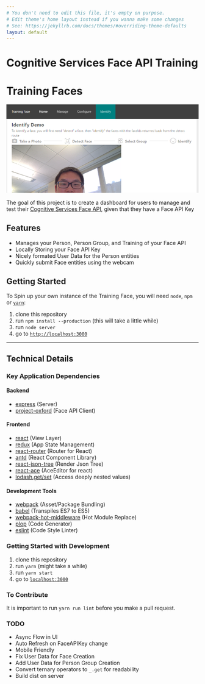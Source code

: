 ```yaml
---
# You don't need to edit this file, it's empty on purpose.
# Edit theme's home layout instead if you wanna make some changes
# See: https://jekyllrb.com/docs/themes/#overriding-theme-defaults
layout: default
---
```


# Cognitive Services Face API Training

# Training Faces
![screenshot](imgs/identify-screenshot.png)

The goal of this project is to create a dashboard for users to manage and test their [Cognitive Services Face API](https://www.microsoft.com/cognitive-services/en-us/face-api), given that they have a Face API Key

## Features
* Manages your Person, Person Group, and Training of your Face API
* Locally Storing your Face API Key
* Nicely formated User Data for the Person entities
* Quickly submit Face entities using the webcam

## Getting Started
To Spin up your own instance of the Training Face, you will need `node`, `npm` or [`yarn`](https://yarnpkg.com/en/):
1. clone this repository
2. run `npm install --production` (this will take a little while)
3. run `node server`
4. go to [`http://localhost:3000`](http://localhost:3000)

----
## Technical Details

### Key Application Dependencies
#### Backend
* [express](https://expressjs.com/) (Server)
* [project-oxford](https://github.com/felixrieseberg/project-oxford) (Face API Client)

#### Frontend
* [react](https://www.npmjs.com/package/react) (View Layer)
* [redux](https://www.npmjs.com/package/redux) (App State Management)
* [react-router](https://www.npmjs.com/package/react-router) (Router for React)
* [antd](https://www.npmjs.com/package/antd) (React Component Library)
* [react-json-tree](https://www.npmjs.com/package/react-json-tree) (Render Json Tree)
* [react-ace](https://www.npmjs.com/package/react-ace) (AceEditor for react)
* [lodash.get/set](https://www.npmjs.com/package/lodash.get) (Access deeply nested values)

#### Development Tools
* [webpack](https://webpack.js.org/) (Asset/Package Bundling)
* [babel](https://babeljs.io/) (Transpiles ES7 to ES5)
* [webpack-hot-middleware](https://github.com/glenjamin/webpack-hot-middleware) (Hot Module Replace)
* [plop](https://github.com/amwmedia/plop) (Code Generator)
* [eslint](http://eslint.org/) (Code Style Linter)

### Getting Started with Development
1. clone this repository
2. run `yarn` (might take a while)
3. run `yarn start`
4. go to [`localhost:3000`](http://localhost:3000)

### To Contribute
It is important to run `yarn run lint` before you make a pull request.

### TODO
* Async Flow in UI
* Auto Refresh on FaceAPIKey change
* Mobile Friendly
* Fix User Data for Face Creation
* Add User Data for Person Group Creation
* Convert ternary operators to `_.get` for readability
* Build dist on server
